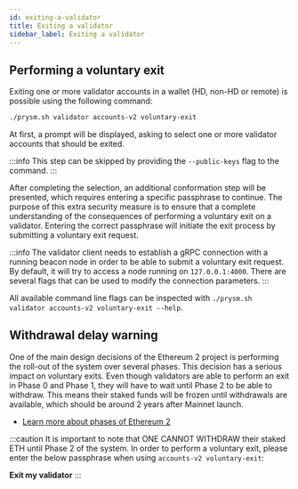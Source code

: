 ```yaml
---
id: exiting-a-validator
title: Exiting a validator
sidebar_label: Exiting a validator
---
```


## Performing a voluntary exit

Exiting one or more validator accounts in a wallet (HD, non-HD or remote) is possible using the following command:

```bash
./prysm.sh validator accounts-v2 voluntary-exit
```

At first, a prompt will be displayed, asking to select one or more validator accounts that should be exited.

:::info
This step can be skipped by providing the `--public-keys` flag to the command.
:::

After completing the selection, an additional conformation step will be presented, which requires entering a specific passphrase to continue. The purpose of this extra security measure is to ensure that a complete understanding of the consequences of performing a voluntary exit on a validator. Entering the correct passphrase will initiate the exit process by submitting a voluntary exit request.

:::info
The validator client needs to establish a gRPC connection with a running beacon node in order to be able to submit a voluntary exit request. By default, it will try to access a node running on `127.0.0.1:4000`. There are several flags that can be used to modify the connection parameters.
:::

All available command line flags can be inspected with `./prysm.sh validator accounts-v2 voluntary-exit --help`.

## Withdrawal delay warning

One of the main design decisions of the Ethereum 2 project is performing the roll-out of the system over several phases. This decision has a serious impact on voluntary exits. Even though validators are able to perform an exit in Phase 0 and Phase 1, they will have to wait until Phase 2 to be able to withdraw. This means their staked funds will be frozen until withdrawals are available, which should be around 2 years after Mainnet launch.

* [Learn more about phases of Ethereum 2](https://docs.ethhub.io/ethereum-roadmap/ethereum-2.0/eth-2.0-phases/)

:::caution
It is important to note that ONE CANNOT WITHDRAW their staked ETH until Phase 2 of the system. In order to perform a voluntary exit, please enter the below passphrase when using `accounts-v2 voluntary-exit`:

**Exit my validator**
:::
